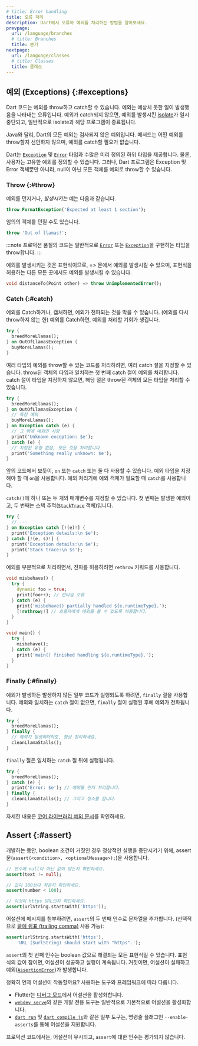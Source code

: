 ```yaml
---
# title: Error handling
title: 오류 처리
description: Dart에서 오류와 예외를 처리하는 방법을 알아보세요.
prevpage:
  url: /language/branches
  # title: Branches
  title: 분기
nextpage:
  url: /language/classes
  # title: Classes
  title: 클래스
---
```


## 예외 (Exceptions) {:#exceptions}

Dart 코드는 예외를 throw하고 catch할 수 있습니다. 
예외는 예상치 못한 일이 발생했음을 나타내는 오류입니다. 
예외가 catch되지 않으면, 예외를 발생시킨 [isolate][]가 일시 중단되고, 
일반적으로 isolate과 해당 프로그램이 종료됩니다.

Java와 달리, Dart의 모든 예외는 검사되지 않은 예외입니다. 
메서드는 어떤 예외를 throw할지 선언하지 않으며, 예외를 catch할 필요가 없습니다.

Dart는 [`Exception`][] 및 [`Error`][] 타입과 수많은 미리 정의된 하위 타입을 제공합니다. 
물론, 사용자는 고유한 예외를 정의할 수 있습니다. 
그러나, Dart 프로그램은 Exception 및 Error 객체뿐만 아니라, 
null이 아닌 모든 객체를 예외로 throw할 수 있습니다.

### Throw {:#throw}

예외를 던지거나, *발생시키는* 예는 다음과 같습니다.

<?code-excerpt "misc/lib/language_tour/exceptions.dart (throw-FormatException)"?>
```dart
throw FormatException('Expected at least 1 section');
```

임의의 객체를 던질 수도 있습니다.

<?code-excerpt "misc/lib/language_tour/exceptions.dart (out-of-llamas)"?>
```dart
throw 'Out of llamas!';
```

:::note
프로덕션 품질의 코드는 일반적으로 [`Error`][] 또는 [`Exception`][]을 구현하는 타입을 throw합니다.
:::

예외를 발생시키는 것은 표현식이므로, 
=\> 문에서 예외를 발생시킬 수 있으며, 
표현식을 허용하는 다른 모든 곳에서도 예외를 발생시킬 수 있습니다.

<?code-excerpt "misc/lib/language_tour/exceptions.dart (throw-is-an-expression)"?>
```dart
void distanceTo(Point other) => throw UnimplementedError();
```

### Catch {:#catch}

예외를 Catch하거나, 캡처하면, 예외가 전파되는 것을 막을 수 있습니다. (예외를 다시 throw하지 않는 한) 
예외를 Catch하면, 예외를 처리할 기회가 생깁니다.

<?code-excerpt "misc/lib/language_tour/exceptions.dart (try)"?>
```dart
try {
  breedMoreLlamas();
} on OutOfLlamasException {
  buyMoreLlamas();
}
```

여러 타입의 예외를 throw할 수 있는 코드를 처리하려면, 여러 catch 절을 지정할 수 있습니다. 
throw된 객체의 타입과 일치하는 첫 번째 catch 절이 예외를 처리합니다. 
catch 절이 타입을 지정하지 않으면, 해당 절은 throw된 객체의 모든 타입을 처리할 수 있습니다.

<?code-excerpt "misc/lib/language_tour/exceptions.dart (try-catch)"?>
```dart
try {
  breedMoreLlamas();
} on OutOfLlamasException {
  // 특정 예외
  buyMoreLlamas();
} on Exception catch (e) {
  // 그 밖에 예외인 사항
  print('Unknown exception: $e');
} catch (e) {
  // 지정된 유형 없음, 모든 것을 처리합니다
  print('Something really unknown: $e');
}
```

앞의 코드에서 보듯이, `on` 또는 `catch` 또는 둘 다 사용할 수 있습니다. 
예외 타입을 지정해야 할 때 `on`을 사용합니다. 
예외 처리기에 예외 객체가 필요할 때 `catch`를 사용합니다.

`catch()`에 하나 또는 두 개의 매개변수를 지정할 수 있습니다. 
첫 번째는 발생한 예외이고, 두 번째는 스택 추적([`StackTrace`][] 객체)입니다.

<?code-excerpt "misc/lib/language_tour/exceptions.dart (try-catch-2)" replace="/\(e.*?\)/[!$&!]/g"?>
```dart
try {
  // ···
} on Exception catch [!(e)!] {
  print('Exception details:\n $e');
} catch [!(e, s)!] {
  print('Exception details:\n $e');
  print('Stack trace:\n $s');
}
```

예외를 부분적으로 처리하면서, 전파를 허용하려면 `rethrow` 키워드를 사용합니다.

<?code-excerpt "misc/test/language_tour/exceptions_test.dart (rethrow)" replace="/rethrow;/[!$&!]/g"?>
```dart
void misbehave() {
  try {
    dynamic foo = true;
    print(foo++); // 런타임 오류
  } catch (e) {
    print('misbehave() partially handled ${e.runtimeType}.');
    [!rethrow;!] // 호출자에게 예외를 볼 수 있도록 허용합니다.
  }
}

void main() {
  try {
    misbehave();
  } catch (e) {
    print('main() finished handling ${e.runtimeType}.');
  }
}
```


### Finally {:#finally}

예외가 발생하든 발생하지 않든 일부 코드가 실행되도록 하려면, `finally` 절을 사용합니다. 
예외와 일치하는 `catch` 절이 없으면, `finally` 절이 실행된 후에 예외가 전파됩니다.

<?code-excerpt "misc/lib/language_tour/exceptions.dart (finally)"?>
```dart
try {
  breedMoreLlamas();
} finally {
  // 예외가 발생하더라도, 항상 정리하세요.
  cleanLlamaStalls();
}
```

`finally` 절은 일치하는 `catch` 절 뒤에 실행됩니다.

<?code-excerpt "misc/lib/language_tour/exceptions.dart (try-catch-finally)"?>
```dart
try {
  breedMoreLlamas();
} catch (e) {
  print('Error: $e'); // 예외를 먼저 처리합니다.
} finally {
  cleanLlamaStalls(); // 그리고 청소를 합니다.
}
```

자세한 내용은 [코어 라이브러리 예외 문서](/libraries/dart-core#exceptions)를 확인하세요.

## Assert {:#assert}

개발하는 동안, boolean 조건이 거짓인 경우 정상적인 실행을 중단시키기 위해, 
assert 문(`assert(<condition>, <optionalMessage>);`)을 사용합니다.

<?code-excerpt "misc/test/language_tour/control_flow_test.dart (assert)"?>
```dart
// 변수에 null이 아닌 값이 있는지 확인하세요.
assert(text != null);

// 값이 100보다 작은지 확인하세요.
assert(number < 100);

// 이것이 https URL인지 확인하세요.
assert(urlString.startsWith('https'));
```

어설션에 메시지를 첨부하려면, 
`assert`의 두 번째 인수로 문자열을 추가합니다. 
(선택적으로 [끝에 쉼표 (trailing comma)][trailing comma] 사용 가능):

<?code-excerpt "misc/test/language_tour/control_flow_test.dart (assert-with-message)"?>
```dart
assert(urlString.startsWith('https'),
    'URL ($urlString) should start with "https".');
```

`assert`의 첫 번째 인수는 boolean 값으로 해결되는 모든 표현식일 수 있습니다. 
표현식의 값이 참이면, 어설션이 성공하고 실행이 계속됩니다. 
거짓이면, 어설션이 실패하고 예외([`AssertionError`][])가 발생합니다.

정확히 언제 어설션이 작동할까요? 사용하는 도구와 프레임워크에 따라 다릅니다.

* Flutter는 [디버그 모드][Flutter debug mode]에서 어설션을 활성화합니다.
* [`webdev serve`][]와 같은 개발 전용 도구는 일반적으로 기본적으로 어설션을 활성화합니다.
* [`dart run`][] 및 [`dart compile js`][]와 같은 일부 도구는, 
  명령줄 플래그인 `--enable-asserts`를 통해 어설션을 지원합니다.

프로덕션 코드에서는, 어설션이 무시되고, `assert`에 대한 인수는 평가되지 않습니다.

[trailing comma]: /language/collections#trailing-comma
[`AssertionError`]: {{site.dart-api}}/{{site.sdkInfo.channel}}/dart-core/AssertionError-class.html
[Flutter debug mode]: {{site.flutter-docs}}/testing/debugging#debug-mode-assertions
[`webdev serve`]: /tools/webdev#serve
[`dart run`]: /tools/dart-run
[`dart compile js`]: /tools/dart-compile#js

[isolate]: /language/concurrency#isolates
[`Error`]: {{site.dart-api}}/{{site.sdkInfo.channel}}/dart-core/Error-class.html
[`Exception`]: {{site.dart-api}}/{{site.sdkInfo.channel}}/dart-core/Exception-class.html
[`StackTrace`]: {{site.dart-api}}/{{site.sdkInfo.channel}}/dart-core/StackTrace-class.html
